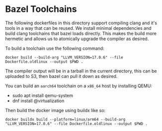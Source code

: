 # Bazel Toolchains

The following dockerfiles in this directory support compiling clang and it's tools in a way that can be reused.
We install minimal dependencies and build clang toolchains that bazel loads directly. This makes the build more
hermetic and allows us to atomically upgrade the compiler as desired. 

To build a toolchain use the following command:

```
docker build --build-arg "LLVM_VERSION=17.0.6" --file Dockerfile.oldlinux --output $PWD .
```

The compiler output will be in a tarball in the current directory, this can be uploaded to S3, then bazel can pull
it down as desired.

You can build an `aarch64` toolchain on a `x86_64` host by installing QEMU:

* sudo apt install qemu-system
* dnf install @virtualization

Then build the docker image using buildx like so:

```
docker buildx build --platform=linux/arm64 --build-arg "LLVM_VERSION=17.0.6" --file Dockerfile.oldlinux --output $PWD .
```
